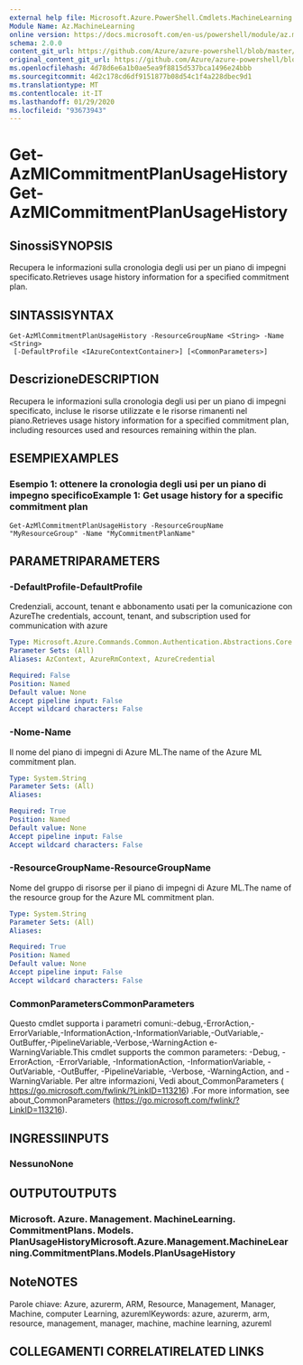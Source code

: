 ```yaml
---
external help file: Microsoft.Azure.PowerShell.Cmdlets.MachineLearning.dll-Help.xml
Module Name: Az.MachineLearning
online version: https://docs.microsoft.com/en-us/powershell/module/az.machinelearning/get-azmlcommitmentplanusagehistory
schema: 2.0.0
content_git_url: https://github.com/Azure/azure-powershell/blob/master/src/MachineLearning/MachineLearning/help/Get-AzMlCommitmentPlanUsageHistory.md
original_content_git_url: https://github.com/Azure/azure-powershell/blob/master/src/MachineLearning/MachineLearning/help/Get-AzMlCommitmentPlanUsageHistory.md
ms.openlocfilehash: 4d78d6e6a1b0ae5ea9f8815d537bca1496e24bbb
ms.sourcegitcommit: 4d2c178cd6df9151877b08d54c1f4a228dbec9d1
ms.translationtype: MT
ms.contentlocale: it-IT
ms.lasthandoff: 01/29/2020
ms.locfileid: "93673943"
---
```

# <span data-ttu-id="3bb52-101">Get-AzMlCommitmentPlanUsageHistory</span><span class="sxs-lookup"><span data-stu-id="3bb52-101">Get-AzMlCommitmentPlanUsageHistory</span></span>

## <span data-ttu-id="3bb52-102">Sinossi</span><span class="sxs-lookup"><span data-stu-id="3bb52-102">SYNOPSIS</span></span>
<span data-ttu-id="3bb52-103">Recupera le informazioni sulla cronologia degli usi per un piano di impegni specificato.</span><span class="sxs-lookup"><span data-stu-id="3bb52-103">Retrieves usage history information for a specified commitment plan.</span></span>

## <span data-ttu-id="3bb52-104">SINTASSI</span><span class="sxs-lookup"><span data-stu-id="3bb52-104">SYNTAX</span></span>

```
Get-AzMlCommitmentPlanUsageHistory -ResourceGroupName <String> -Name <String>
 [-DefaultProfile <IAzureContextContainer>] [<CommonParameters>]
```

## <span data-ttu-id="3bb52-105">Descrizione</span><span class="sxs-lookup"><span data-stu-id="3bb52-105">DESCRIPTION</span></span>
<span data-ttu-id="3bb52-106">Recupera le informazioni sulla cronologia degli usi per un piano di impegni specificato, incluse le risorse utilizzate e le risorse rimanenti nel piano.</span><span class="sxs-lookup"><span data-stu-id="3bb52-106">Retrieves usage history information for a specified commitment plan, including resources used and resources remaining within the plan.</span></span>

## <span data-ttu-id="3bb52-107">ESEMPI</span><span class="sxs-lookup"><span data-stu-id="3bb52-107">EXAMPLES</span></span>

### <span data-ttu-id="3bb52-108">Esempio 1: ottenere la cronologia degli usi per un piano di impegno specifico</span><span class="sxs-lookup"><span data-stu-id="3bb52-108">Example 1: Get usage history for a specific commitment plan</span></span>
```
Get-AzMlCommitmentPlanUsageHistory -ResourceGroupName "MyResourceGroup" -Name "MyCommitmentPlanName"
```

## <span data-ttu-id="3bb52-109">PARAMETRI</span><span class="sxs-lookup"><span data-stu-id="3bb52-109">PARAMETERS</span></span>

### <span data-ttu-id="3bb52-110">-DefaultProfile</span><span class="sxs-lookup"><span data-stu-id="3bb52-110">-DefaultProfile</span></span>
<span data-ttu-id="3bb52-111">Credenziali, account, tenant e abbonamento usati per la comunicazione con Azure</span><span class="sxs-lookup"><span data-stu-id="3bb52-111">The credentials, account, tenant, and subscription used for communication with azure</span></span>

```yaml
Type: Microsoft.Azure.Commands.Common.Authentication.Abstractions.Core.IAzureContextContainer
Parameter Sets: (All)
Aliases: AzContext, AzureRmContext, AzureCredential

Required: False
Position: Named
Default value: None
Accept pipeline input: False
Accept wildcard characters: False
```

### <span data-ttu-id="3bb52-112">-Nome</span><span class="sxs-lookup"><span data-stu-id="3bb52-112">-Name</span></span>
<span data-ttu-id="3bb52-113">Il nome del piano di impegni di Azure ML.</span><span class="sxs-lookup"><span data-stu-id="3bb52-113">The name of the Azure ML commitment plan.</span></span>

```yaml
Type: System.String
Parameter Sets: (All)
Aliases:

Required: True
Position: Named
Default value: None
Accept pipeline input: False
Accept wildcard characters: False
```

### <span data-ttu-id="3bb52-114">-ResourceGroupName</span><span class="sxs-lookup"><span data-stu-id="3bb52-114">-ResourceGroupName</span></span>
<span data-ttu-id="3bb52-115">Nome del gruppo di risorse per il piano di impegni di Azure ML.</span><span class="sxs-lookup"><span data-stu-id="3bb52-115">The name of the resource group for the Azure ML commitment plan.</span></span>

```yaml
Type: System.String
Parameter Sets: (All)
Aliases:

Required: True
Position: Named
Default value: None
Accept pipeline input: False
Accept wildcard characters: False
```

### <span data-ttu-id="3bb52-116">CommonParameters</span><span class="sxs-lookup"><span data-stu-id="3bb52-116">CommonParameters</span></span>
<span data-ttu-id="3bb52-117">Questo cmdlet supporta i parametri comuni:-debug,-ErrorAction,-ErrorVariable,-InformationAction,-InformationVariable,-OutVariable,-OutBuffer,-PipelineVariable,-Verbose,-WarningAction e-WarningVariable.</span><span class="sxs-lookup"><span data-stu-id="3bb52-117">This cmdlet supports the common parameters: -Debug, -ErrorAction, -ErrorVariable, -InformationAction, -InformationVariable, -OutVariable, -OutBuffer, -PipelineVariable, -Verbose, -WarningAction, and -WarningVariable.</span></span> <span data-ttu-id="3bb52-118">Per altre informazioni, Vedi about_CommonParameters ( https://go.microsoft.com/fwlink/?LinkID=113216) .</span><span class="sxs-lookup"><span data-stu-id="3bb52-118">For more information, see about_CommonParameters (https://go.microsoft.com/fwlink/?LinkID=113216).</span></span>

## <span data-ttu-id="3bb52-119">INGRESSI</span><span class="sxs-lookup"><span data-stu-id="3bb52-119">INPUTS</span></span>

### <span data-ttu-id="3bb52-120">Nessuno</span><span class="sxs-lookup"><span data-stu-id="3bb52-120">None</span></span>

## <span data-ttu-id="3bb52-121">OUTPUT</span><span class="sxs-lookup"><span data-stu-id="3bb52-121">OUTPUTS</span></span>

### <span data-ttu-id="3bb52-122">Microsoft. Azure. Management. MachineLearning. CommitmentPlans. Models. PlanUsageHistory</span><span class="sxs-lookup"><span data-stu-id="3bb52-122">Microsoft.Azure.Management.MachineLearning.CommitmentPlans.Models.PlanUsageHistory</span></span>

## <span data-ttu-id="3bb52-123">Note</span><span class="sxs-lookup"><span data-stu-id="3bb52-123">NOTES</span></span>
<span data-ttu-id="3bb52-124">Parole chiave: Azure, azurerm, ARM, Resource, Management, Manager, Machine, computer Learning, azureml</span><span class="sxs-lookup"><span data-stu-id="3bb52-124">Keywords: azure, azurerm, arm, resource, management, manager, machine, machine learning, azureml</span></span>

## <span data-ttu-id="3bb52-125">COLLEGAMENTI CORRELATI</span><span class="sxs-lookup"><span data-stu-id="3bb52-125">RELATED LINKS</span></span>
